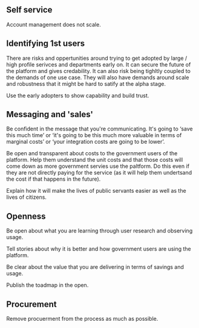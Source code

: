 <!-- TITLE: Adoption -->
<!-- SUBTITLE: A quick summary of Adoption -->

## Self service

Account management does not scale.

## Identifying 1st users

There are risks and oppertunities around trying to get adopted by large / high profile serivces and departments early on. It can secure the future of the platform and gives credability. It can also risk being tighltly coupled to the demands of one use case. They will also have demands around scale and robustness that it might be hard to satify at the alpha stage.

Use the early adopters to show capability and build trust.


## Messaging and 'sales'

Be confident in the message that you're communicating. It's going to ‘save this much time’ or ‘it's going to be this much more valuable in terms of marginal costs’ or ‘your integration costs are going to be lower’.

Be open and transparent about costs to the government users of the platform. Help them understand the unit costs and that those costs will come down as more  government servies use the paltform. Do this even if they are not directly paying for the service (as it will help them undertsand the cost if that happens in the future).

Explain how it will make the lives of public servants easier as well as the lives of citizens.

## Openness

Be open about what you are learning through user research and observing usage.

Tell stories about why it is better and how government users are using the platform.

Be clear about the value that you are delivering in terms of savings and usage.

Publish the toadmap in the open.

## Procurement

Remove procuerment from the process as much as possible.
